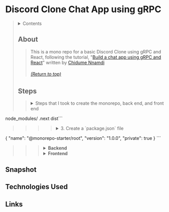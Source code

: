 # Discord Clone Chat App using gRPC
> <details>
>   <summary>Contents</summary>
>
>> | [About]() | [Technologies Used]() |
>> |--|--|
>> | [Steps]() | [Links]() |
>> | [Snappshot]() | |
>>
> </details>
>
>
> ## About
>> This is a mono repo for a basic Discord Clone using gRPC and React, following the tutorial, "[Build a chat app using gRPC and React](https://daily.dev/blog/build-a-chat-app-using-grpc-and-reactjs)" written by [Chidume Nnamdi](https://app.daily.dev/chidumennamdi)
>> ###### [(Return to top)]()
>
>
> ## Steps
>> <details>
>>  <summary>Steps that I took to create the monorepo, back end, and front end</summary>
>> 
>>> <details>
>>>  <summary><b>Monorepo</b></summary>
>>>
>>>> <details>
>>>>  <summary>1. Initialize your repository</summary>
>>>>
>>>>> 1.1- `mkdir <repo name>`
>>>>> 1.2- `cd <repo name>`
>>>>> 1.3- `git init`
>>>>
>>>> </details>
>>>> <details>
>>>>  <summary>2. Add a `.gitignore`</summary>
>>>>
>>>>> 2.1- `touch .gitignore`
>>>>> 2.2- In the `.gitignore`, add:
>>>>>> ```
node_modules/
.next
dist```
>>>>
>>>> <details>
>>>>  <summary>3. Create a `package.json` file</summary>
>>>>
>>>>> 3.1- Run `npm init`
>>>>> 3.2- Add the following:
>>>>>> ```
{
  "name": "@monorepo-starter/root",
  "version": "1.0.0",
  "private": true
} ```
>>>>
>>>> </details>

>>>
>>> </details>
>>> <details>
>>>  <summary><b>Backend</b></summary>
>>>
>>>>
>>>
>>> </details>
>>> <details>
>>>  <summary><b>Frontend</b></summary>
>>>
>>>>
>>>
>>> </details>
>> </details>
  


## Snapshot

## Technologies Used

## Links
